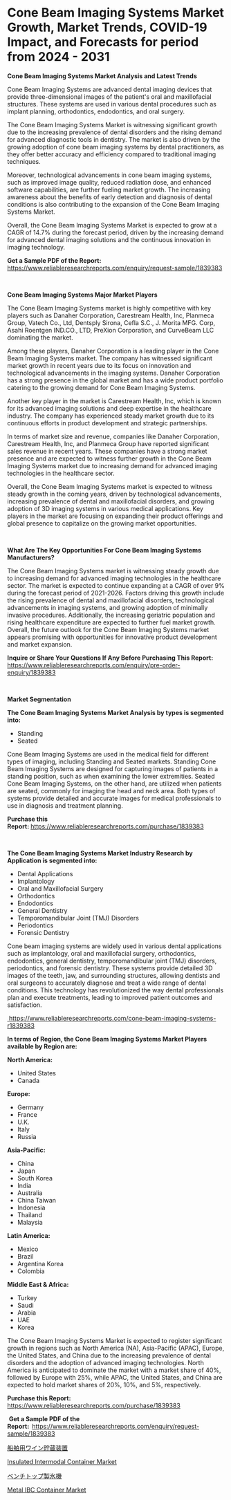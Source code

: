 <p><h1>Cone Beam Imaging Systems Market Growth, Market Trends, COVID-19 Impact, and Forecasts for period from 2024 - 2031</h1></p><p><strong>Cone Beam Imaging Systems Market Analysis and Latest Trends</strong></p>
<p><p>Cone Beam Imaging Systems are advanced dental imaging devices that provide three-dimensional images of the patient's oral and maxillofacial structures. These systems are used in various dental procedures such as implant planning, orthodontics, endodontics, and oral surgery.</p><p>The Cone Beam Imaging Systems Market is witnessing significant growth due to the increasing prevalence of dental disorders and the rising demand for advanced diagnostic tools in dentistry. The market is also driven by the growing adoption of cone beam imaging systems by dental practitioners, as they offer better accuracy and efficiency compared to traditional imaging techniques.</p><p>Moreover, technological advancements in cone beam imaging systems, such as improved image quality, reduced radiation dose, and enhanced software capabilities, are further fueling market growth. The increasing awareness about the benefits of early detection and diagnosis of dental conditions is also contributing to the expansion of the Cone Beam Imaging Systems Market.</p><p>Overall, the Cone Beam Imaging Systems Market is expected to grow at a CAGR of 14.7% during the forecast period, driven by the increasing demand for advanced dental imaging solutions and the continuous innovation in imaging technology.</p></p>
<p><strong>Get a Sample PDF of the Report:&nbsp;</strong> <a href="https://www.reliableresearchreports.com/enquiry/request-sample/1839383">https://www.reliableresearchreports.com/enquiry/request-sample/1839383</a></p>
<p>&nbsp;</p>
<p><strong>Cone Beam Imaging Systems Major Market Players</strong></p>
<p><p>The Cone Beam Imaging Systems market is highly competitive with key players such as Danaher Corporation, Carestream Health, Inc, Planmeca Group, Vatech Co., Ltd, Dentsply Sirona, Cefla S.C., J. Morita MFG. Corp, Asahi Roentgen IND.CO., LTD, PreXion Corporation, and CurveBeam LLC dominating the market.</p><p>Among these players, Danaher Corporation is a leading player in the Cone Beam Imaging Systems market. The company has witnessed significant market growth in recent years due to its focus on innovation and technological advancements in the imaging systems. Danaher Corporation has a strong presence in the global market and has a wide product portfolio catering to the growing demand for Cone Beam Imaging Systems.</p><p>Another key player in the market is Carestream Health, Inc, which is known for its advanced imaging solutions and deep expertise in the healthcare industry. The company has experienced steady market growth due to its continuous efforts in product development and strategic partnerships.</p><p>In terms of market size and revenue, companies like Danaher Corporation, Carestream Health, Inc, and Planmeca Group have reported significant sales revenue in recent years. These companies have a strong market presence and are expected to witness further growth in the Cone Beam Imaging Systems market due to increasing demand for advanced imaging technologies in the healthcare sector.</p><p>Overall, the Cone Beam Imaging Systems market is expected to witness steady growth in the coming years, driven by technological advancements, increasing prevalence of dental and maxillofacial disorders, and growing adoption of 3D imaging systems in various medical applications. Key players in the market are focusing on expanding their product offerings and global presence to capitalize on the growing market opportunities.</p></p>
<p>&nbsp;</p>
<p><strong>What Are The Key Opportunities For Cone Beam Imaging Systems Manufacturers?</strong></p>
<p><p>The Cone Beam Imaging Systems market is witnessing steady growth due to increasing demand for advanced imaging technologies in the healthcare sector. The market is expected to continue expanding at a CAGR of over 9% during the forecast period of 2021-2026. Factors driving this growth include the rising prevalence of dental and maxillofacial disorders, technological advancements in imaging systems, and growing adoption of minimally invasive procedures. Additionally, the increasing geriatric population and rising healthcare expenditure are expected to further fuel market growth. Overall, the future outlook for the Cone Beam Imaging Systems market appears promising with opportunities for innovative product development and market expansion.</p></p>
<p><strong>Inquire or Share Your Questions If Any Before Purchasing This Report:</strong> <a href="https://www.reliableresearchreports.com/enquiry/pre-order-enquiry/1839383">https://www.reliableresearchreports.com/enquiry/pre-order-enquiry/1839383</a></p>
<p>&nbsp;</p>
<p><strong>Market Segmentation</strong></p>
<p><strong>The Cone Beam Imaging Systems Market Analysis by types is segmented into:</strong></p>
<p><ul><li>Standing</li><li>Seated</li></ul></p>
<p><p>Cone Beam Imaging Systems are used in the medical field for different types of imaging, including Standing and Seated markets. Standing Cone Beam Imaging Systems are designed for capturing images of patients in a standing position, such as when examining the lower extremities. Seated Cone Beam Imaging Systems, on the other hand, are utilized when patients are seated, commonly for imaging the head and neck area. Both types of systems provide detailed and accurate images for medical professionals to use in diagnosis and treatment planning.</p></p>
<p><strong>Purchase this Report:&nbsp;</strong><a href="https://www.reliableresearchreports.com/purchase/1839383">https://www.reliableresearchreports.com/purchase/1839383</a></p>
<p>&nbsp;</p>
<p><strong>The Cone Beam Imaging Systems Market Industry Research by Application is segmented into:</strong></p>
<p><ul><li>Dental Applications</li><li>Implantology</li><li>Oral and Maxillofacial Surgery</li><li>Orthodontics</li><li>Endodontics</li><li>General Dentistry</li><li>Temporomandibular Joint (TMJ) Disorders</li><li>Periodontics</li><li>Forensic Dentistry</li></ul></p>
<p><p>Cone beam imaging systems are widely used in various dental applications such as implantology, oral and maxillofacial surgery, orthodontics, endodontics, general dentistry, temporomandibular joint (TMJ) disorders, periodontics, and forensic dentistry. These systems provide detailed 3D images of the teeth, jaw, and surrounding structures, allowing dentists and oral surgeons to accurately diagnose and treat a wide range of dental conditions. This technology has revolutionized the way dental professionals plan and execute treatments, leading to improved patient outcomes and satisfaction.</p></p>
<p><a href="https://www.reliableresearchreports.com/cone-beam-imaging-systems-r1839383">&nbsp;https://www.reliableresearchreports.com/cone-beam-imaging-systems-r1839383</a></p>
<p><strong>In terms of Region, the Cone Beam Imaging Systems Market Players available by Region are:</strong></p>
<p>
    <p> <strong> North America: </strong>
        <ul>
            <li>United States</li>
            <li>Canada</li>
        </ul>
        </p> 
    <p> <strong> Europe: </strong>
        <ul>
            <li>Germany</li>
            <li>France</li>
            <li>U.K.</li>
            <li>Italy</li>
            <li>Russia</li>
        </ul>
        </p> 
    <p> <strong> Asia-Pacific: </strong>
        <ul>
            <li>China</li>
            <li>Japan</li>
            <li>South Korea</li>
            <li>India</li>
            <li>Australia</li>
            <li>China Taiwan</li>
            <li>Indonesia</li>
            <li>Thailand</li>
            <li>Malaysia</li>
        </ul>
        </p> 
    <p> <strong> Latin America: </strong>
        <ul>
            <li>Mexico</li>
            <li>Brazil</li>
            <li>Argentina Korea</li>
            <li>Colombia</li>
        </ul>
        </p> 
    <p> <strong> Middle East & Africa: </strong>
        <ul>
            <li>Turkey</li>
            <li>Saudi</li>
            <li>Arabia</li>
            <li>UAE</li>
            <li>Korea</li>
        </ul>
    </p>
    </p>
<p><p>The Cone Beam Imaging Systems Market is expected to register significant growth in regions such as North America (NA), Asia-Pacific (APAC), Europe, the United States, and China due to the increasing prevalence of dental disorders and the adoption of advanced imaging technologies. North America is anticipated to dominate the market with a market share of 40%, followed by Europe with 25%, while APAC, the United States, and China are expected to hold market shares of 20%, 10%, and 5%, respectively.</p></p>
<p><strong>Purchase this Report: </strong><a href="https://www.reliableresearchreports.com/purchase/1839383">https://www.reliableresearchreports.com/purchase/1839383</a></p>
<p>&nbsp;<strong>Get a Sample PDF of the Report:&nbsp;&nbsp;</strong><a href="https://www.reliableresearchreports.com/enquiry/request-sample/1839383">https://www.reliableresearchreports.com/enquiry/request-sample/1839383</a></p>
<p><strong></strong></p>
<p><p><a href="https://github.com/BoydYundt1/Market-Research-Report-List-2/blob/main/1445378169750.md">船舶用ワイン貯蔵装置</a></p><p><a href="https://github.com/nathandecarvalho/Market-Research-Report-List-4/blob/main/insulated-intermodal-container-market.md">Insulated Intermodal Container Market</a></p><p><a href="https://github.com/dathomson6534/Market-Research-Report-List-2/blob/main/4750393169749.md">ベンチトップ製氷機</a></p><p><a href="https://github.com/kosella/Market-Research-Report-List-4/blob/main/metal-ibc-container-market.md">Metal IBC Container Market</a></p></p>